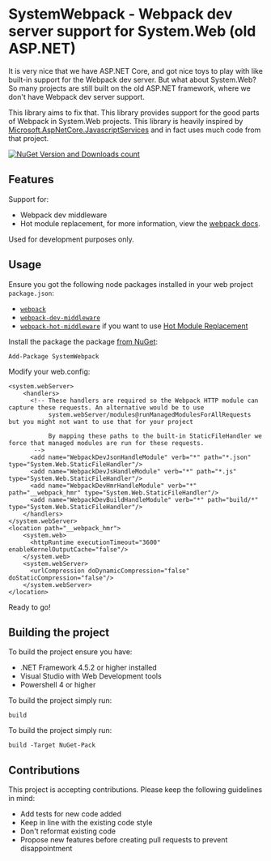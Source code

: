 # SystemWebpack - Webpack dev server support for System.Web (old ASP.NET)
It is very nice that we have ASP.NET Core, and got nice toys to play with like built-in support for the Webpack dev server. But what about System.Web? So many projects are still built on the old ASP.NET framework, where we don't have Webpack dev server support.

This library aims to fix that. This library provides support for the good parts of Webpack in System.Web projects. This library is heavily inspired by [Microsoft.AspNetCore.JavascriptServices](https://github.com/aspnet/JavaScriptServices) and in fact uses much code from that project.

[![NuGet Version and Downloads count](https://buildstats.info/nuget/SystemWebpack?includePreReleases=true)](https://www.nuget.org/packages/SystemWebpack)

## Features

Support for:
- Webpack dev middleware
- Hot module replacement, for more information, view the [webpack docs](https://webpack.js.org/guides/hot-module-replacement/).

Used for development purposes only.

## Usage

Ensure you got the following node packages installed in your web project `package.json`:

- [`webpack`](https://www.npmjs.com/package/webpack)
- [`webpack-dev-middleware`](https://www.npmjs.com/package/webpack-dev-middleware)
- [`webpack-hot-middleware`](https://www.npmjs.com/package/webpack-hot-middleware) if you want to use [Hot Module Replacement](https://webpack.js.org/guides/hot-module-replacement/)

Install the package the package [from NuGet](https://www.nuget.org/packages/SystemWebpack):

    Add-Package SystemWebpack

Modify your web.config:

	<system.webServer>
		<handlers>
		  <!-- These handlers are required so the Webpack HTTP module can capture these requests. An alternative would be to use
			   system.webServer/modules@runManagedModulesForAllRequests but you might not want to use that for your project
           
			   By mapping these paths to the built-in StaticFileHandler we force that managed modules are run for these requests.
		   -->
		  <add name="WebpackDevJsonHandleModule" verb="*" path="*.json" type="System.Web.StaticFileHandler"/>
		  <add name="WebpackDevJsHandleModule" verb="*" path="*.js" type="System.Web.StaticFileHandler"/>
		  <add name="WebpackDevHmrHandleModule" verb="*" path="__webpack_hmr" type="System.Web.StaticFileHandler"/>
		  <add name="WebpackDevBuildHandleModule" verb="*" path="build/*" type="System.Web.StaticFileHandler"/>
		</handlers>
	</system.webServer>
	<location path="__webpack_hmr">
		<system.web>
		  <httpRuntime executionTimeout="3600" enableKernelOutputCache="false"/>
		</system.web>
		<system.webServer>
		  <urlCompression doDynamicCompression="false" doStaticCompression="false"/>
		</system.webServer>
	</location>

Ready to go!

## Building the project
To build the project ensure you have:

- .NET Framework 4.5.2 or higher installed
- Visual Studio with Web Development tools
- Powershell 4 or higher

To build the project simply run:

    build

To build the project simply run:

    build -Target NuGet-Pack

## Contributions
This project is accepting contributions. Please keep the following guidelines in mind:

- Add tests for new code added
- Keep in line with the existing code style
- Don't reformat existing code
- Propose new features before creating pull requests to prevent disappointment